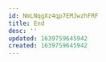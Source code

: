 ```yaml
---
id: NmLNqgXz4qp7EMJwzhFRF
title: End
desc: ''
updated: 1639759645942
created: 1639759645942
---
```



